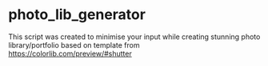 # photo_lib_generator
This script was created to minimise your input while creating stunning photo library/portfolio based on template from https://colorlib.com/preview/#shutter
